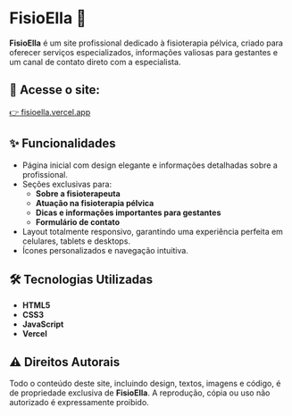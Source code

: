 # FisioElla 🌸

**FisioElla** é um site profissional dedicado à fisioterapia pélvica, criado para oferecer serviços especializados, informações valiosas para gestantes e um canal de contato direto com a especialista.

## 🔗 Acesse o site:
[👉 fisioella.vercel.app](https://fisioella.vercel.app)

## ✨ Funcionalidades

- Página inicial com design elegante e informações detalhadas sobre a profissional.
- Seções exclusivas para:
    - **Sobre a fisioterapeuta**
    - **Atuação na fisioterapia pélvica**
    - **Dicas e informações importantes para gestantes**
    - **Formulário de contato**
- Layout totalmente responsivo, garantindo uma experiência perfeita em celulares, tablets e desktops.
- Ícones personalizados e navegação intuitiva.

## 🛠️ Tecnologias Utilizadas

- **HTML5**
- **CSS3**
- **JavaScript**
- **Vercel**

## ⚠️ Direitos Autorais

Todo o conteúdo deste site, incluindo design, textos, imagens e código, é de propriedade exclusiva de **FisioElla**. A reprodução, cópia ou uso não autorizado é expressamente proibido.
